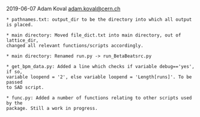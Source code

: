 2019-06-07	Adam Koval	adam.koval@cern.ch

	* pathnames.txt: output_dir to be the directory into which all output is placed.

	* main directory: Moved file_dict.txt into main directory, out of lattice_dir,
	changed all relevant functions/scripts accordingly.
	
	* main directory: Renamed run.py -> run_BetaBeatsrc.py
	
	* get_bpm_data.py: Added a line which checks if variable debug=='yes', if so,
	variable loopend = '2', else variable loopend = 'Length[runs]'. To be passed
	to SAD script.

	* func.py: Added a number of functions relating to other scripts used by the
	package. Still a work in progress.
